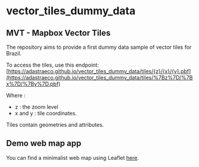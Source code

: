 # vector_tiles_dummy_data


## MVT - Mapbox Vector Tiles

The repository aims to provide a first dummy data sample of vector tiles for Brazil.

To access the tiles, use this endpoint:  [https://adastraeco.github.io/vector_tiles_dummy_data/tiles/{z}/{x}/{y}.pbf](https://adastraeco.github.io/vector_tiles_dummy_data/tiles/%7Bz%7D/%7Bx%7D/%7By%7D.pbf)

Where :

- z : the zoom level
- x and y : tile coordinates.

Tiles contain geometries and attributes.

## Demo web map app

You can find a minimalist web map using Leaflet [here](https://adastraeco.github.io/vector_tiles_dummy_data/demo/index.html).